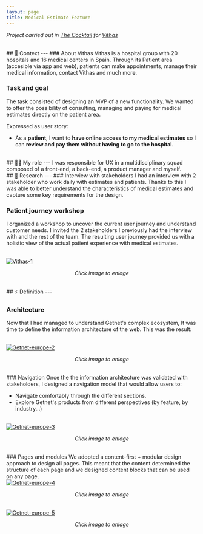 ```yaml
---
layout: page
title: Medical Estimate Feature
---
```



*Project carried out in [The Cocktail](https://the-cocktail.com/en) for [Vithas](https://vithas.es/home)*<br>

<br>
## 🧭 Context
---
### About Vithas
Vithas is a hospital group with 20 hospitals and 16 medical centers in Spain. Through its Patient area (accesible via app and web), patients can make appointments, manage their medical information, contact Vithas and much more.

### Task and goal
The task consisted of designing an MVP of a new functionality. We wanted to offer the possibility of consulting, managing and paying for medical estimates directly on the patient area.

Expressed as user story:

- As a **patient**, I want to **have online access to my medical estimates** so I can **review and pay them without having to go to the hospital**.

<br>
## ☝🏻 My role 
---
I was responsible for UX in a multidisciplinary squad composed of a front-end, a back-end, a product manager and myself.

<br>
## 🔎 Research
---
### Interview with stakeholders
I had an interview with 2 stakeholder who work daily with estimates and patients. Thanks to this I was able to better understand the characteristics of medical estimates and capture some key requirements for the design.

### Patient journey workshop

I organized a workshop to uncover the current user journey and understand customer needs. I invited the 2 stakeholders I previously had the interview with and the rest of the team. The resulting user journey provided us with a holistic view of the actual patient experience with medical estimates.

<br>
<a href="{{ https://danielszt.github.io/ }}/assets/VIT1.png" target="_blank"><img src="{{ https://danielszt.github.io/ }}/assets/VIT1.png" alt="Vithas-1" class="inline"/></a>
<p><em><center>Click image to enlage</center></em></p>

<br>
## ⚡ Definition
---

### Architecture
Now that I had managed to understand Getnet's complex ecosystem, It was time to define the information architecture of the web. This was the result:

<br>
<a href="{{ https://danielszt.github.io/ }}/assets/GET2.png" target="_blank"><img src="{{ https://danielszt.github.io/ }}/assets/GET2.png" alt="Getnet-europe-2" class="inline"/></a>
<p><em><center>Click image to enlage</center></em></p>

<br>
### Navigation
Once the  the information architecture was validated with stakeholders, I designed a navigation model that would allow users to:

- Navigate comfortably through the different sections.
- Explore Getnet's products from different perspectives (by feature, by industry...)

<br>
<a href="{{ https://danielszt.github.io/ }}/assets/GET3.png" target="_blank"><img src="{{ https://danielszt.github.io/ }}/assets/GET3.png" alt="Getnet-europe-3" class="inline"/></a>
<p><em><center>Click image to enlage</center></em></p>

<br>
### Pages and modules
We adopted a content-first + modular design approach to design all pages. This meant that the content determined the structure of each page and we designed content blocks that can be used on any page.

<br>
<a href="{{ https://danielszt.github.io/ }}/assets/GET4.png" target="_blank"><img src="{{ https://danielszt.github.io/ }}/assets/GET4.png" alt="Getnet-europe-4" class="inline"/></a>
<p><em><center>Click image to enlage</center></em></p>

<br>
<a href="{{ https://danielszt.github.io/ }}/assets/GET5.png" target="_blank"><img src="{{ https://danielszt.github.io/ }}/assets/GET5.png" alt="Getnet-europe-5" class="inline"/></a>
<p><em><center>Click image to enlage</center></em></p>

